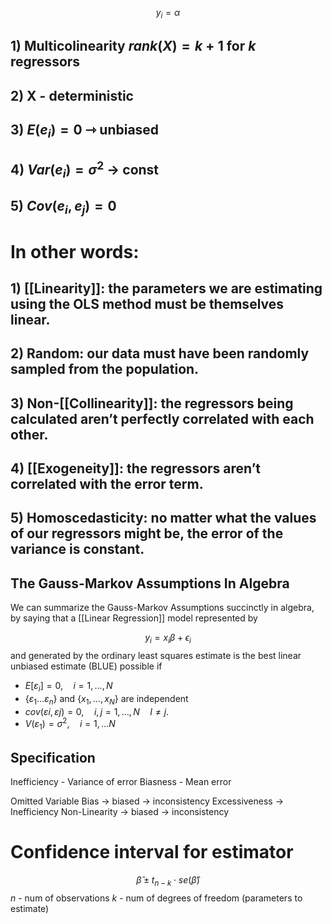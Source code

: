 $$
y_{i}=\alpha
$$
## 1) Multicolinearity $rank(X)=k+1$ for $k$ regressors
## 2) X - deterministic 
## 3) $E(e_{i}) = 0$ ⇾ unbiased
## 4) $Var(e_{i})=\sigma^2$ → const
## 5) $Cov(e_{i}, e_{j})=0$

# In other words: 
## 1)  [[Linearity]]: the parameters we are estimating using the OLS method must be themselves linear.
## 2) Random: our data must have been randomly sampled from the population.
## 3) Non-[[Collinearity]]: the regressors being calculated aren’t perfectly correlated with each other.
## 4) [[Exogeneity]]: the regressors aren’t correlated with the error term.
## 5) Homoscedasticity: no matter what the values of our regressors might be, the error of the variance is constant.

## The Gauss-Markov Assumptions In Algebra

We can summarize the Gauss-Markov Assumptions succinctly in algebra, by saying that a [[Linear Regression]] model represented by

$$
y_{i } = x_{i}\beta + \epsilon_{i}
$$
and generated by the ordinary least squares estimate is the best linear unbiased estimate (BLUE) possible if
- $E[{ε_i}] = 0, \quad i = 1, … , N$
- $\{ε_1…ε_n\}$ and $\{x_1,…,x_N\}$ are independent
- $cov({εi, εj}) = 0, \quad i, j = 1,…, N \quad I ≠ j.$
- $V(ε_{1}) = σ^{2}, \quad i = 1, …N$

##  Specification
Inefficiency - Variance of error
Biasness - Mean error

Omitted Variable Bias → biased → inconsistency
Excessiveness → Inefficiency
Non-Linearity → biased → inconsistency 

# Confidence interval for estimator
$$
\hat{\beta} \pm t_{n-k}  \cdot  se(\hat{\beta})
$$
$n$ - num of observations
$k$  - num of degrees of freedom (parameters to estimate)
